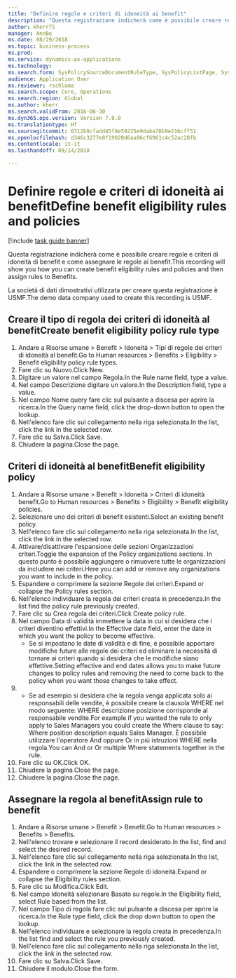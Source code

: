 ```yaml
--- 
title: "Definire regole e criteri di idoneità ai benefit"
description: "Questa registrazione indicherà come è possibile creare regole e criteri di idoneità di benefit e come assegnare le regole ai benefit."
author: kherr75
manager: AnnBe
ms.date: 08/29/2018
ms.topic: business-process
ms.prod: 
ms.service: dynamics-ax-applications
ms.technology: 
ms.search.form: SysPolicySourceDocumentRuleType, SysPolicyListPage, SysPolicy, HcmBenefitEligibilityPolicy, HcmBenefit
audience: Application User
ms.reviewer: rschloma
ms.search.scope: Core, Operations
ms.search.region: Global
ms.author: kherr
ms.search.validFrom: 2016-06-30
ms.dyn365.ops.version: Version 7.0.0
ms.translationtype: HT
ms.sourcegitcommit: 0312b8cfadd45f8e59225e9daba78b9e216cff51
ms.openlocfilehash: d346c3277e8f19020d6aa96cf6961c4c52ac28fb
ms.contentlocale: it-it
ms.lasthandoff: 09/14/2018

---
```

# <a name="define-benefit-eligibility-rules-and-policies"></a><span data-ttu-id="1cc98-103">Definire regole e criteri di idoneità ai benefit</span><span class="sxs-lookup"><span data-stu-id="1cc98-103">Define benefit eligibility rules and policies</span></span>

[!include [task guide banner](../../includes/task-guide-banner.md)]

<span data-ttu-id="1cc98-104">Questa registrazione indicherà come è possibile creare regole e criteri di idoneità di benefit e come assegnare le regole ai benefit.</span><span class="sxs-lookup"><span data-stu-id="1cc98-104">This recording will show you how you can create benefit eligibility rules and policies and then assign rules to Benefits.</span></span>  

<span data-ttu-id="1cc98-105">La società di dati dimostrativi utilizzata per creare questa registrazione è USMF.</span><span class="sxs-lookup"><span data-stu-id="1cc98-105">The demo data company used to create this recording is USMF.</span></span>


## <a name="create-benefit-eligibility-policy-rule-type"></a><span data-ttu-id="1cc98-106">Creare il tipo di regola dei criteri di idoneità al benefit</span><span class="sxs-lookup"><span data-stu-id="1cc98-106">Create benefit eligibility policy rule type</span></span>
1. <span data-ttu-id="1cc98-107">Andare a Risorse umane > Benefit > Idoneità > Tipi di regole dei criteri di idoneità al benefit.</span><span class="sxs-lookup"><span data-stu-id="1cc98-107">Go to Human resources > Benefits > Eligibility > Benefit eligibility policy rule types.</span></span>
2. <span data-ttu-id="1cc98-108">Fare clic su Nuovo.</span><span class="sxs-lookup"><span data-stu-id="1cc98-108">Click New.</span></span>
3. <span data-ttu-id="1cc98-109">Digitare un valore nel campo Regola.</span><span class="sxs-lookup"><span data-stu-id="1cc98-109">In the Rule name field, type a value.</span></span>
4. <span data-ttu-id="1cc98-110">Nel campo Descrizione digitare un valore.</span><span class="sxs-lookup"><span data-stu-id="1cc98-110">In the Description field, type a value.</span></span>
5. <span data-ttu-id="1cc98-111">Nel campo Nome query fare clic sul pulsante a discesa per aprire la ricerca.</span><span class="sxs-lookup"><span data-stu-id="1cc98-111">In the Query name field, click the drop-down button to open the lookup.</span></span>
6. <span data-ttu-id="1cc98-112">Nell'elenco fare clic sul collegamento nella riga selezionata.</span><span class="sxs-lookup"><span data-stu-id="1cc98-112">In the list, click the link in the selected row.</span></span>
7. <span data-ttu-id="1cc98-113">Fare clic su Salva.</span><span class="sxs-lookup"><span data-stu-id="1cc98-113">Click Save.</span></span>
8. <span data-ttu-id="1cc98-114">Chiudere la pagina.</span><span class="sxs-lookup"><span data-stu-id="1cc98-114">Close the page.</span></span>

## <a name="benefit-eligibility-policy"></a><span data-ttu-id="1cc98-115">Criteri di idoneità al benefit</span><span class="sxs-lookup"><span data-stu-id="1cc98-115">Benefit eligibility policy</span></span>
1. <span data-ttu-id="1cc98-116">Andare a Risorse umane > Benefit > Idoneità > Criteri di idoneità benefit.</span><span class="sxs-lookup"><span data-stu-id="1cc98-116">Go to Human resources > Benefits > Eligibility > Benefit eligibility policies.</span></span>
2. <span data-ttu-id="1cc98-117">Selezionare uno dei criteri di benefit esistenti.</span><span class="sxs-lookup"><span data-stu-id="1cc98-117">Select an existing benefit policy.</span></span>
3. <span data-ttu-id="1cc98-118">Nell'elenco fare clic sul collegamento nella riga selezionata.</span><span class="sxs-lookup"><span data-stu-id="1cc98-118">In the list, click the link in the selected row.</span></span>
4. <span data-ttu-id="1cc98-119">Attivare/disattivare l'espansione delle sezioni Organizzazioni criteri.</span><span class="sxs-lookup"><span data-stu-id="1cc98-119">Toggle the expansion of the Policy organizations sections.</span></span>  <span data-ttu-id="1cc98-120">In questo punto è possibile aggiungere o rimuovere tutte le organizzazioni da includere nei criteri.</span><span class="sxs-lookup"><span data-stu-id="1cc98-120">Here you can add or remove any organizations you want to include in the policy.</span></span>
5. <span data-ttu-id="1cc98-121">Espandere o comprimere la sezione Regole dei criteri.</span><span class="sxs-lookup"><span data-stu-id="1cc98-121">Expand or collapse the Policy rules section.</span></span>
6. <span data-ttu-id="1cc98-122">Nell'elenco individuare la regola dei criteri creata in precedenza.</span><span class="sxs-lookup"><span data-stu-id="1cc98-122">In the list find the policy rule previously created.</span></span>
7. <span data-ttu-id="1cc98-123">Fare clic su Crea regola dei criteri.</span><span class="sxs-lookup"><span data-stu-id="1cc98-123">Click Create policy rule.</span></span>
8. <span data-ttu-id="1cc98-124">Nel campo Data di validità immettere la data in cui si desidera che i criteri diventino effettivi.</span><span class="sxs-lookup"><span data-stu-id="1cc98-124">In the Effective date field, enter the date in which you want the policy to become effective.</span></span>
    * <span data-ttu-id="1cc98-125">Se si impostano le date di validità e di fine, è possibile apportare modifiche future alle regole dei criteri ed eliminare la necessità di tornare ai criteri quando si desidera che le modifiche siano effettive.</span><span class="sxs-lookup"><span data-stu-id="1cc98-125">Setting effective and end dates allows you to make future changes to policy rules and removing the need to come back to the policy when you want those changes to take effect.</span></span>  
9. 
    * <span data-ttu-id="1cc98-126">Se ad esempio si desidera che la regola venga applicata solo ai responsabili delle vendite, è possibile creare la clausola WHERE nel modo seguente: WHERE descrizione posizione corrisponde al responsabile vendite.</span><span class="sxs-lookup"><span data-stu-id="1cc98-126">For example if you wanted the rule to only apply to Sales Managers you could create the Where clause to say: Where position description equals Sales Manager.</span></span>  <span data-ttu-id="1cc98-127">È possibile utilizzare l'operatore And oppure Or in più istruzioni WHERE nella regola.</span><span class="sxs-lookup"><span data-stu-id="1cc98-127">You can And or Or multiple Where statements together in the rule.</span></span>  
10. <span data-ttu-id="1cc98-128">Fare clic su OK.</span><span class="sxs-lookup"><span data-stu-id="1cc98-128">Click OK.</span></span>
11. <span data-ttu-id="1cc98-129">Chiudere la pagina.</span><span class="sxs-lookup"><span data-stu-id="1cc98-129">Close the page.</span></span>
12. <span data-ttu-id="1cc98-130">Chiudere la pagina.</span><span class="sxs-lookup"><span data-stu-id="1cc98-130">Close the page.</span></span>

## <a name="assign-rule-to-benefit"></a><span data-ttu-id="1cc98-131">Assegnare la regola al benefit</span><span class="sxs-lookup"><span data-stu-id="1cc98-131">Assign rule to benefit</span></span>
1. <span data-ttu-id="1cc98-132">Andare a Risorse umane > Benefit > Benefit.</span><span class="sxs-lookup"><span data-stu-id="1cc98-132">Go to Human resources > Benefits > Benefits.</span></span>
2. <span data-ttu-id="1cc98-133">Nell'elenco trovare e selezionare il record desiderato.</span><span class="sxs-lookup"><span data-stu-id="1cc98-133">In the list, find and select the desired record.</span></span>
3. <span data-ttu-id="1cc98-134">Nell'elenco fare clic sul collegamento nella riga selezionata.</span><span class="sxs-lookup"><span data-stu-id="1cc98-134">In the list, click the link in the selected row.</span></span>
4. <span data-ttu-id="1cc98-135">Espandere o comprimere la sezione Regole di idoneità.</span><span class="sxs-lookup"><span data-stu-id="1cc98-135">Expand or collapse the Eligibility rules section.</span></span>
5. <span data-ttu-id="1cc98-136">Fare clic su Modifica.</span><span class="sxs-lookup"><span data-stu-id="1cc98-136">Click Edit.</span></span>
6. <span data-ttu-id="1cc98-137">Nel campo Idoneità selezionare Basato su regole.</span><span class="sxs-lookup"><span data-stu-id="1cc98-137">In the Eligibility field, select Rule based from the list.</span></span>
7. <span data-ttu-id="1cc98-138">Nel campo Tipo di regola fare clic sul pulsante a discesa per aprire la ricerca.</span><span class="sxs-lookup"><span data-stu-id="1cc98-138">In the Rule type field, click the drop down button to open the lookup.</span></span>
8. <span data-ttu-id="1cc98-139">Nell'elenco individuare e selezionare la regola creata in precedenza.</span><span class="sxs-lookup"><span data-stu-id="1cc98-139">In the list find and select the rule you previously created.</span></span>
9. <span data-ttu-id="1cc98-140">Nell'elenco fare clic sul collegamento nella riga selezionata.</span><span class="sxs-lookup"><span data-stu-id="1cc98-140">In the list, click the link in the selected row.</span></span>
10. <span data-ttu-id="1cc98-141">Fare clic su Salva.</span><span class="sxs-lookup"><span data-stu-id="1cc98-141">Click Save.</span></span>
11. <span data-ttu-id="1cc98-142">Chiudere il modulo.</span><span class="sxs-lookup"><span data-stu-id="1cc98-142">Close the form.</span></span>


